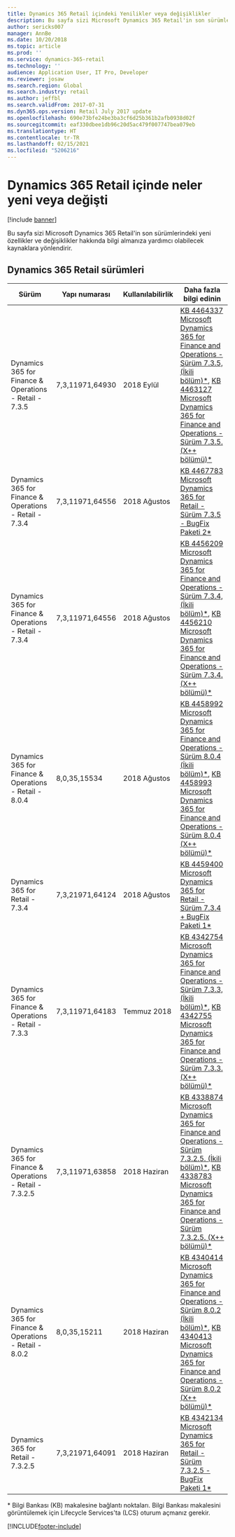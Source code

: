```yaml
---
title: Dynamics 365 Retail içindeki Yenilikler veya değişiklikler
description: Bu sayfa sizi Microsoft Dynamics 365 Retail'in son sürümlerindeki yeni özellikler hakkında bilgi almanıza yardımcı olabilecek kaynaklara yönlendirir.
author: sericks007
manager: AnnBe
ms.date: 10/20/2018
ms.topic: article
ms.prod: ''
ms.service: dynamics-365-retail
ms.technology: ''
audience: Application User, IT Pro, Developer
ms.reviewer: josaw
ms.search.region: Global
ms.search.industry: retail
ms.author: jeffbl
ms.search.validFrom: 2017-07-31
ms.dyn365.ops.version: Retail July 2017 update
ms.openlocfilehash: 690e73bfe24be3ba3cf6d25b361b2afb0938d02f
ms.sourcegitcommit: eaf330dbee1db96c20d5ac479f007747bea079eb
ms.translationtype: HT
ms.contentlocale: tr-TR
ms.lasthandoff: 02/15/2021
ms.locfileid: "5206216"
---
```

# <a name="whats-new-and-changed-in-dynamics-365-retail"></a>Dynamics 365 Retail içinde neler yeni veya değişti

[!include [banner](../../includes/banner.md)]

Bu sayfa sizi Microsoft Dynamics 365 Retail'in son sürümlerindeki yeni özellikler ve değişiklikler hakkında bilgi almanıza yardımcı olabilecek kaynaklara yönlendirir.


## <a name="releases-of-dynamics-365-retail"></a>Dynamics 365 Retail sürümleri

| Sürüm | Yapı numarası | Kullanılabilirlik | Daha fazla bilgi edinin |
|---------|--------------|--------------|------------|
| Dynamics 365 for Finance & Operations - Retail - 7.3.5 | 7,3,11971,64930 | 2018 Eylül | [KB 4464337 Microsoft Dynamics 365 for Finance and Operations - Sürüm 7.3.5, (İkili bölüm)\*](https://fix.lcs.dynamics.com/Issue/Details?kb=4464337&bugId=244892&qc=76dd5cdc0d340f5e68db3efa64d755ee83d747a3d786180a6dc9b99677bcb450), [KB 4463127 Microsoft Dynamics 365 for Finance and Operations - Sürüm 7.3.5. (X++ bölümü)\*](https://fix.lcs.dynamics.com/Issue/Details?kb=4463127&bugId=244893&qc=76dd5cdc0d340f5e68db3efa64d755ee83d747a3d786180a6dc9b99677bcb450) |
| Dynamics 365 for Finance & Operations - Retail - 7.3.4 | 7,3,11971,64556 | 2018 Ağustos | [KB 4467783 Microsoft Dynamics 365 for Retail - Sürüm 7.3.5 - BugFix Paketi 2\*](https://fix.lcs.dynamics.com/Issue/Details?kb=4467783&bugId=257914&qc=f3e2816c3b1434965bc738285fb40f4ad33661bdd853b799dca4c610608640af) |
| Dynamics 365 for Finance & Operations - Retail - 7.3.4 | 7,3,11971,64556 | 2018 Ağustos | [KB 4456209 Microsoft Dynamics 365 for Finance and Operations - Sürüm 7.3.4, (İkili bölüm)\*](https://fix.lcs.dynamics.com/Issue/Details?kb=4456209&bugId=235124&qc=265c05d9f50ea023cf31547ca91e16bb5dffd5adfc819b3232abef9c5419a559), [KB 4456210 Microsoft Dynamics 365 for Finance and Operations - Sürüm 7.3.4. (X++ bölümü)\*](https://fix.lcs.dynamics.com/Issue/Details?kb=4456210&bugId=235125&qc=265c05d9f50ea023cf31547ca91e16bb5dffd5adfc819b3232abef9c5419a559)
| Dynamics 365 for Finance & Operations - Retail - 8.0.4 | 8,0,35,15534 | 2018 Ağustos | [KB 4458992 Microsoft Dynamics 365 for Finance and Operations - Sürüm 8.0.4 (İkili bölüm)\*](https://fix.lcs.dynamics.com/Issue/Details?kb=4458992&bugId=239612&qc=5c131e4cc5a91c0381e923ee0c49791fe71ed37f506c00367caf3a01183125ff), [KB 4458993 Microsoft Dynamics 365 for Finance and Operations - Sürüm 8.0.4 (X++ bölümü)\*](https://fix.lcs.dynamics.com/Issue/Details?kb=4458993&bugId=239610&qc=5c131e4cc5a91c0381e923ee0c49791fe71ed37f506c00367caf3a01183125ff) |
| Dynamics 365 for Retail - 7.3.4 | 7,3,21971,64124 | 2018 Ağustos | [KB 4459400 Microsoft Dynamics 365 for Retail - Sürüm 7.3.4 + BugFix Paketi 1\*](https://fix.lcs.dynamics.com/Issue/Details?kb=4459400&bugId=240913&qc=f3e2816c3b1434965bc738285fb40f4ad33661bdd853b799dca4c610608640af) |
| Dynamics 365 for Finance & Operations - Retail - 7.3.3 | 7,3,11971,64183 | Temmuz 2018 | [KB 4342754 Microsoft Dynamics 365 for Finance and Operations - Sürüm 7.3.3, (İkili bölüm)\*](https://fix.lcs.dynamics.com/Issue/Details?kb=4342754&bugId=227181&qc=51e2d61b1c2a29e4f51fed91506f70ddc974fd26842745c6aa7ae0599bd3b6e6), [KB 4342755 Microsoft Dynamics 365 for Finance and Operations - Sürüm 7.3.3. (X++ bölümü)\*](https://fix.lcs.dynamics.com/Issue/Details?kb=4342755&bugId=227182&qc=51e2d61b1c2a29e4f51fed91506f70ddc974fd26842745c6aa7ae0599bd3b6e6) |
| Dynamics 365 for Finance & Operations - Retail - 7.3.2.5 | 7,3,11971,63858 | 2018 Haziran | [KB 4338874 Microsoft Dynamics 365 for Finance and Operations - Sürüm 7.3.2.5. (İkili bölüm)\*](https://fix.lcs.dynamics.com/Issue/Details?kb=4338874&bugId=215661&qc=3be6aa965366d67b6a50d8884709fae621ca40fe778f2d0d7482ea4b6f4ed8a2), [KB 4338783 Microsoft Dynamics 365 for Finance and Operations - Sürüm 7.3.2.5. (X++ bölümü)\*](https://fix.lcs.dynamics.com/Issue/Details?kb=4338783&bugId=215543&qc=3be6aa965366d67b6a50d8884709fae621ca40fe778f2d0d7482ea4b6f4ed8a2) |
| Dynamics 365 for Finance & Operations - Retail - 8.0.2 | 8,0,35,15211 | 2018 Haziran | [KB 4340414 Microsoft Dynamics 365 for Finance and Operations - Sürüm 8.0.2 (İkili bölüm)\*](https://fix.lcs.dynamics.com/Issue/Details?kb=4340414&bugId=219341&qc=e2713468c8e09c07d63f960acde805dd89f05409b2f44f8d47ba8b4d8d24491b), [KB 4340413 Microsoft Dynamics 365 for Finance and Operations - Sürüm 8.0.2 (X++ bölümü)\*](https://fix.lcs.dynamics.com/Issue/Details?kb=4340413&bugId=219344&qc=977f9cae5b13b9ed618351108bfb5f02e8d0366a28ed0d99a472d9c9941560a3) |
| Dynamics 365 for Retail - 7.3.2.5 | 7,3,21971,64091 | 2018 Haziran | [KB 4342134 Microsoft Dynamics 365 for Retail - Sürüm 7.3.2.5 - BugFix Paketi 1\*](https://fix.lcs.dynamics.com/Issue/Details?kb=4342134&bugId=225730&qc=f3e2816c3b1434965bc738285fb40f4ad33661bdd853b799dca4c610608640af) |

\* Bilgi Bankası (KB) makalesine bağlantı noktaları. Bilgi Bankası makalesini görüntülemek için Lifecycle Services'ta (LCS) oturum açmanız gerekir.


[!INCLUDE[footer-include](../../includes/footer-banner.md)]